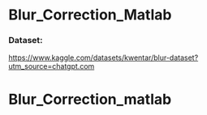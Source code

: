 # Blur_Correction_Matlab

### Dataset:
https://www.kaggle.com/datasets/kwentar/blur-dataset?utm_source=chatgpt.com
# Blur_Correction_matlab
